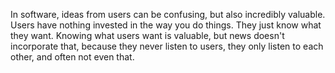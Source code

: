 In software, ideas from users can be confusing, but also incredibly valuable. Users have nothing invested in the way you do things. They just know what they want. Knowing what users want is valuable, but news doesn't incorporate that, because they never listen to users, they only listen to each other, and often not even that.
